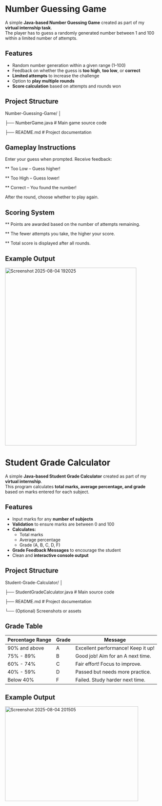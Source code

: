 # Number Guessing Game

A simple **Java-based Number Guessing Game** created as part of my **virtual internship task**.  
The player has to guess a randomly generated number between 1 and 100 within a limited number of attempts. 

## Features

- Random number generation within a given range (1–100)
- Feedback on whether the guess is **too high**, **too low**, or **correct**
- **Limited attempts** to increase the challenge
- Option to **play multiple rounds**
- **Score calculation** based on attempts and rounds won

##  Project Structure

Number-Guessing-Game/
│

├── NumberGame.java # Main game source code

├── README.md # Project documentation

## Gameplay Instructions

Enter your guess when prompted.
Receive feedback:

** Too Low – Guess higher!

** Too High – Guess lower!

** Correct – You found the number!

After the round, choose whether to play again.

## Scoring System

** Points are awarded based on the number of attempts remaining.

** The fewer attempts you take, the higher your score.

** Total score is displayed after all rounds.

## Example Output


  <img width="430" height="582" alt="Screenshot 2025-08-04 192025" src="https://github.com/user-attachments/assets/d892d59b-b5a4-4bbe-812b-ed0cd53f5d4a" />






# Student Grade Calculator

A simple **Java-based Student Grade Calculator** created as part of my **virtual internship**.  
This program calculates **total marks, average percentage, and grade** based on marks entered for each subject.


## Features

- Input marks for any **number of subjects**  
- **Validation** to ensure marks are between 0 and 100  
- **Calculates:**
  - Total marks  
  - Average percentage  
  - Grade (A, B, C, D, F)  
- **Grade Feedback Messages** to encourage the student  
- Clean and **interactive console output**


## Project Structure

Student-Grade-Calculator/
│

├── StudentGradeCalculator.java # Main source code

├── README.md # Project documentation

└── (Optional) Screenshots or assets


## Grade Table


| Percentage Range | Grade | Message                               |
| ---------------- | ----- | ------------------------------------- |
| 90% and above    | A     |  Excellent performance! Keep it up! |
| 75% - 89%        | B     |  Good job! Aim for an A next time.  |
| 60% - 74%        | C     |  Fair effort! Focus to improve.     |
| 40% - 59%        | D     |  Passed but needs more practice.    |
| Below 40%        | F     |  Failed. Study harder next time.     |


## Example Output


<img width="436" height="310" alt="Screenshot 2025-08-04 201505" src="https://github.com/user-attachments/assets/b8cf9a04-1aa4-405d-8f98-6bee2cacd51f" />





